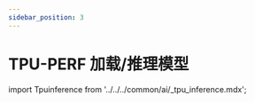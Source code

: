```yaml
---
sidebar_position: 3
---
```


# TPU-PERF 加载/推理模型

import Tpuinference from '../../../common/ai/\_tpu_inference.mdx';

<Tpuinference />

